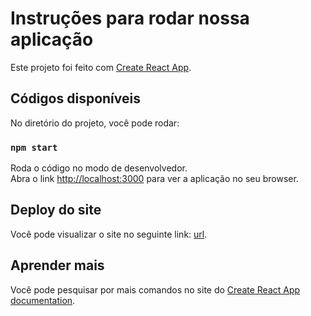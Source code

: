 # Instruções para rodar nossa aplicação

Este projeto foi feito com [Create React App](https://github.com/facebook/create-react-app).

## Códigos disponíveis

No diretório do projeto, você pode rodar:

### `npm start`

Roda o código no modo de desenvolvedor.\
Abra o link [http://localhost:3000](http://localhost:3000) para ver a aplicação no seu browser.

## Deploy do site

Você pode visualizar o site no seguinte link: [url](url).

## Aprender mais

Você pode pesquisar por mais comandos no site do [Create React App documentation](https://facebook.github.io/create-react-app/docs/getting-started).